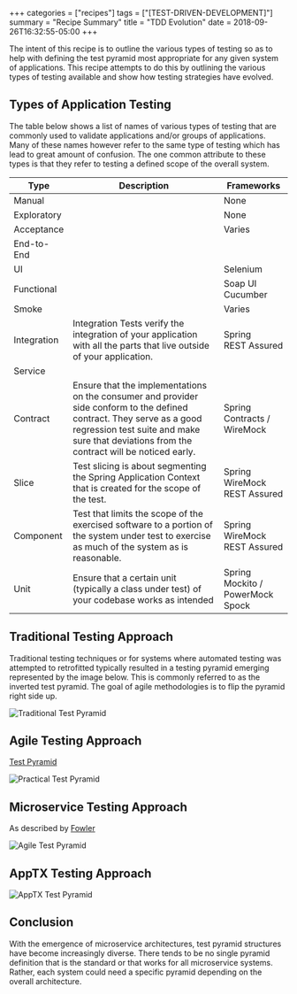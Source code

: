 +++
categories = ["recipes"]
tags = ["[TEST-DRIVEN-DEVELOPMENT]"]
summary = "Recipe Summary"
title = "TDD Evolution"
date = 2018-09-26T16:32:55-05:00
+++

The intent of this recipe is to outline the various types of testing so as to help with defining the test pyramid most appropriate for any given system of applications.  This recipe attempts to do this by outlining the various types of testing available and show how testing strategies have evolved.

## Types of Application Testing

The table below shows a list of names of various types of testing that are commonly used to validate applications and/or groups of applications.  Many of these names however refer to the same type of testing which has lead to great amount of confusion.  The one common attribute to these types is that they refer to testing a defined scope of the overall system.

Type  | Description | Frameworks
------------- | ------------- | -------------
Manual  |  | None
Exploratory | | None
Acceptance | | Varies
End-to-End | |
UI | | Selenium
Functional | | Soap UI <br> Cucumber
Smoke | | Varies
Integration | Integration Tests verify the integration of your application with all the parts that live outside of your application. | Spring <br> REST Assured
Service | |
Contract | Ensure that the implementations on the consumer and provider side conform to the defined contract. They serve as a good regression test suite and make sure that deviations from the contract will be noticed early. | Spring Contracts / WireMock
Slice | Test slicing is about segmenting the Spring Application Context that is created for the scope of the test. | Spring <br> WireMock <br> REST Assured
Component | Test that limits the scope of the exercised software to a portion of the system under test to exercise as much of the system as is reasonable. | Spring <br> WireMock <br> REST Assured
Unit | Ensure that a certain unit (typically a class under test) of your codebase works as intended | Spring <br> Mockito / PowerMock <br> Spock

## Traditional Testing Approach

Traditional testing techniques or for systems where automated testing was attempted to retrofitted typically resulted in a testing pyramid emerging represented by the image below.  This is commonly referred to as the inverted test pyramid.  The goal of agile methodologies is to flip the pyramid right side up.

![Traditional Test Pyramid](/images/Traditional.png)

## Agile Testing Approach

[Test Pyramid](https://martinfowler.com/bliki/TestPyramid.html)

![Practical Test Pyramid](/images/Practical.png)

## Microservice Testing Approach

As described by [Fowler](https://martinfowler.com/articles/microservice-testing/)

![Agile Test Pyramid](/images/Agile.png)

## AppTX Testing Approach
![AppTX Test Pyramid](/images/Pivotal.png)

## Conclusion

With the emergence of microservice architectures, test pyramid structures have become increasingly diverse.  There tends to be no single pyramid definition that is the standard or that works for all microservice systems.  Rather, each system could need a specific pyramid depending on the overall architecture.
